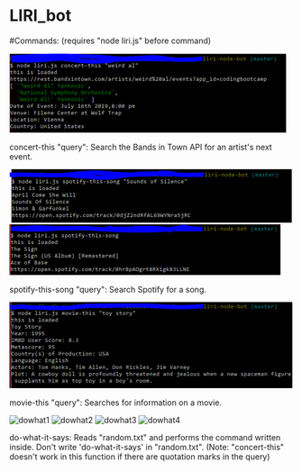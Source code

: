 # LIRI_bot

#Commands:
(requires "node liri.js" before command)

![concert-this](/images/concertthissample.png)

concert-this "query": Search the Bands in Town API for an artist's next event.

![spotify-this-song](/images/spotifythissample.png)
![spotify-null](/images/spotifynullsample.png)

spotify-this-song "query": Search Spotify for a song.

![movie-this](/images/moviethissample.png)

movie-this "query": Searches for information on a movie.

![dowhat1](/images/dowhatitsayssample1)
![dowhat2](/images/dowhatitsayssample2)
![dowhat3](/images/dowhatitdsayssample3)
![dowhat4](/images/dowhatitsaysfailsafe)

do-what-it-says: Reads "random.txt" and performs the command written inside.
Don't write 'do-what-it-says' in "random.txt".
(Note: "concert-this" doesn't work in this function if there are quotation marks in the query)
